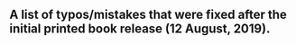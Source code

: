 ## A list of typos/mistakes that were fixed after the initial printed book release (12 August, 2019).